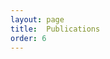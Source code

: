 ```yaml
---
layout: page
title:  Publications
order: 6
---
```



<script src="https://bibbase.org/show?bib=https%3A%2F%2Fhuhailinguist.github.io%2Fpublications_new%2Fhai_hu_pub.bib&commas=true&jsonp=1&authorFirst=1&filter=authors:Hu\b&nocache=1&fullnames=1&theme=side"></script>


  
